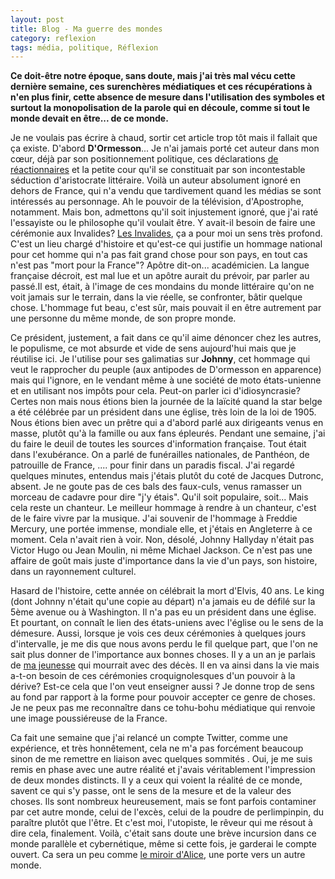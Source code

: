 ```yaml
---
layout: post
title: Blog - Ma guerre des mondes
category: reflexion
tags: média, politique, Réflexion
---
```

**Ce doit-être notre époque, sans doute, mais j'ai très mal vécu cette dernière semaine, ces surenchères médiatiques et ces récupérations à n'en plus finir, cette absence de mesure dans l'utilisation des symboles et surtout la monopolisation de la parole qui en découle, comme si tout le monde devait en être... de ce monde.**

Je ne voulais pas écrire à chaud, sortir cet article trop tôt mais il fallait que ça existe. D'abord **D'Ormesson**... Je n'ai jamais porté cet auteur dans mon cœur, déjà par son positionnement politique, ces déclarations <a href="https://fr.wikipedia.org/wiki/Un_air_de_liberté#Conflit_avec_Jean_d'Ormesson">de réactionnaires</a> et la petite cour qu'il se constituait par son incontestable séduction d'aristocrate littéraire. Voilà un auteur absolument ignoré en dehors de France, qui n'a vendu que tardivement quand les médias se sont intéressés au personnage. Ah le pouvoir de la télévision, d'Apostrophe, notamment. Mais bon, admettons qu'il soit injustement ignoré, que j'ai raté l'essayiste ou le philosophe qu'il voulait être. Y avait-il besoin de faire une cérémonie aux Invalides? <a href="https://fr.wikipedia.org/wiki/Hôtel_des_Invalides">Les Invalides</a>, ça a pour moi un sens très profond. C'est un lieu chargé d'histoire et qu'est-ce qui justifie un hommage national pour cet homme qui n'a pas fait grand chose pour son pays, en tout cas n'est pas "mort pour la France"? Apôtre dit-on... académicien. La langue française décroit, est mal lue et un apôtre aurait du prévoir, par parler au passé.Il est, était, à l'image de ces mondains du monde littéraire qu'on ne voit jamais sur le terrain, dans la vie réelle, se confronter, bâtir quelque chose. L'hommage fut beau, c'est sûr, mais pouvait il en être autrement par une personne du même monde, de son propre monde.

Ce président, justement, a fait dans ce qu'il aime dénoncer chez les autres, le populisme, ce mot absurde et vide de sens aujourd'hui mais que je réutilise ici. Je l'utilise pour ses galimatias sur **Johnny**, cet hommage qui veut le rapprocher du peuple (aux antipodes de D'ormesson en apparence) mais qui l'ignore, en le vendant même à une société de moto états-unienne et en utilisant nos impôts pour cela. Peut-on parler ici d'idiosyncrasie? Certes non mais nous étions bien la journée de la laïcité quand la star belge a été célébrée par un président dans une église, très loin de la loi de 1905. Nous étions bien avec un prêtre qui a d'abord parlé aux dirigeants venus en masse, plutôt qu'à la famille ou aux fans épleurés. Pendant une semaine, j'ai du faire le deuil de toutes les sources d'information française. Tout était dans l'exubérance. On a parlé de funérailles nationales, de Panthéon, de patrouille de France, .... pour finir dans un paradis fiscal. J'ai regardé quelques minutes, entendus mais j'étais plutôt du coté de Jacques Dutronc, absent. Je ne goute pas de ces bals des faux-culs, venus ramasser un morceau de cadavre pour dire "j'y étais". Qu'il soit populaire, soit... Mais cela reste un chanteur. Le meilleur hommage à rendre à un chanteur, c'est de le faire vivre par la musique. J'ai souvenir de l'hommage à Freddie Mercury, une portée immense, mondiale elle, et j'étais en Angleterre à ce moment. Cela n'avait rien à voir. Non, désolé, Johnny Hallyday n'était pas Victor Hugo ou Jean Moulin, ni même Michael Jackson. Ce n'est pas une affaire de goût mais juste d'importance dans la vie d'un pays, son histoire, dans un rayonnement culturel.

Hasard de l'histoire, cette année on célébrait la mort d'Elvis, 40 ans. Le king (dont Johnny n'était qu'une copie au départ) n'a jamais eu de défilé sur la 5ème avenue ou à Washington. Il n'a pas eu un président dans une église. Et pourtant, on connaît le lien des états-uniens avec l'église ou le sens de la démesure. Aussi, lorsque je vois ces deux cérémonies à quelques jours d'intervalle, je me dis que nous avons perdu le fil quelque part, que l'on ne sait plus donner de l'importance aux bonnes choses. Il y a un an je parlais de <a href="https://cheziceman.wordpress.com/2016/12/28/blog-a-nos-heros-et-heroines/">ma jeunesse</a> qui mourrait avec des décès.  Il en va ainsi dans la vie mais a-t-on besoin de ces cérémonies croquignolesques d'un pouvoir à la dérive? Est-ce cela que l'on veut enseigner aussi ? Je donne trop de sens au fond par rapport à la forme pour pouvoir accepter ce genre de choses. Je ne peux pas me reconnaître dans ce tohu-bohu médiatique qui renvoie une image poussiéreuse de la France.

Ca fait une semaine que j'ai relancé un compte Twitter, comme une expérience, et très honnêtement, cela ne m'a pas forcément beaucoup sinon de me remettre en liaison avec quelques sommités . Oui, je me suis remis en phase avec une autre réalité et j'avais véritablement l'impression de deux mondes distincts. Il y a ceux qui voient la réalité de ce monde, savent ce qui s'y passe, ont le sens de la mesure et de la valeur des choses. Ils sont nombreux heureusement, mais se font parfois contaminer par cet autre monde, celui de l'excès, celui de la poudre de perlimpinpin, du paraître plutôt que l'être. Et c'est moi, l'utopiste, le rêveur qui me résout à dire cela, finalement. Voilà, c'était sans doute une brève incursion dans ce monde parallèle et cybernétique, même si cette fois, je garderai le compte ouvert. Ca sera un peu comme <a href="https://fr.wikipedia.org/wiki/De_l%27autre_côté_du_miroir">le miroir d'Alice</a>, une porte vers un autre monde.
